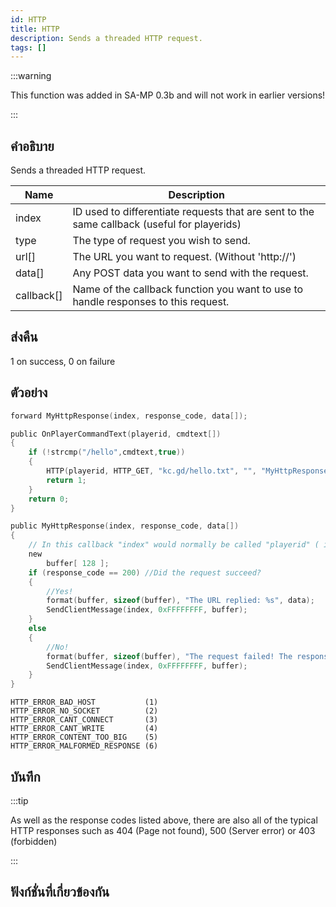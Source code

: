 ```yaml
---
id: HTTP
title: HTTP
description: Sends a threaded HTTP request.
tags: []
---
```


:::warning

This function was added in SA-MP 0.3b and will not work in earlier versions!

:::

## คำอธิบาย

Sends a threaded HTTP request.

| Name       | Description                                                                                 |
| ---------- | ------------------------------------------------------------------------------------------- |
| index      | ID used to differentiate requests that are sent to the same callback (useful for playerids) |
| type       | The type of request you wish to send.                                                       |
| url[]      | The URL you want to request. (Without 'http://')                                            |
| data[]     | Any POST data you want to send with the request.                                            |
| callback[] | Name of the callback function you want to use to handle responses to this request.          |

## ส่งคืน

1 on success, 0 on failure

## ตัวอย่าง

```c
forward MyHttpResponse(index, response_code, data[]);

public OnPlayerCommandText(playerid, cmdtext[])
{
    if (!strcmp("/hello",cmdtext,true))
    {
        HTTP(playerid, HTTP_GET, "kc.gd/hello.txt", "", "MyHttpResponse");
        return 1;
    }
    return 0;
}

public MyHttpResponse(index, response_code, data[])
{
    // In this callback "index" would normally be called "playerid" ( if you didn't get it already:) )
    new
        buffer[ 128 ];
    if (response_code == 200) //Did the request succeed?
    {
        //Yes!
        format(buffer, sizeof(buffer), "The URL replied: %s", data);
        SendClientMessage(index, 0xFFFFFFFF, buffer);
    }
    else
    {
        //No!
        format(buffer, sizeof(buffer), "The request failed! The response code was: %d", response_code);
        SendClientMessage(index, 0xFFFFFFFF, buffer);
    }
}
```

```
HTTP_ERROR_BAD_HOST           (1)
HTTP_ERROR_NO_SOCKET          (2)
HTTP_ERROR_CANT_CONNECT       (3)
HTTP_ERROR_CANT_WRITE         (4)
HTTP_ERROR_CONTENT_TOO_BIG    (5)
HTTP_ERROR_MALFORMED_RESPONSE (6)

```

## บันทึก

:::tip

As well as the response codes listed above, there are also all of the typical HTTP responses such as 404 (Page not found), 500 (Server error) or 403 (forbidden)

:::

## ฟังก์ชั่นที่เกี่ยวข้องกัน
